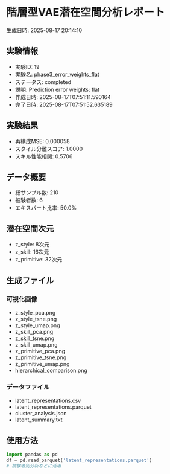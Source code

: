 # 階層型VAE潜在空間分析レポート

生成日時: 2025-08-17 20:14:10

## 実験情報
- 実験ID: 19
- 実験名: phase3_error_weights_flat
- ステータス: completed
- 説明: Prediction error weights: flat
- 作成日時: 2025-08-17T07:51:11.590164
- 完了日時: 2025-08-17T07:51:52.635189

## 実験結果
- 再構成MSE: 0.000058
- スタイル分離スコア: 1.0000
- スキル性能相関: 0.5706

## データ概要
- 総サンプル数: 210
- 被験者数: 6
- エキスパート比率: 50.0%

## 潜在空間次元
- z_style: 8次元
- z_skill: 16次元
- z_primitive: 32次元

## 生成ファイル
### 可視化画像
- z_style_pca.png
- z_style_tsne.png
- z_style_umap.png
- z_skill_pca.png
- z_skill_tsne.png
- z_skill_umap.png
- z_primitive_pca.png
- z_primitive_tsne.png
- z_primitive_umap.png
- hierarchical_comparison.png

### データファイル
- latent_representations.csv
- latent_representations.parquet
- cluster_analysis.json
- latent_summary.txt

## 使用方法
```python
import pandas as pd
df = pd.read_parquet('latent_representations.parquet')
# 被験者別分析などに活用
```
